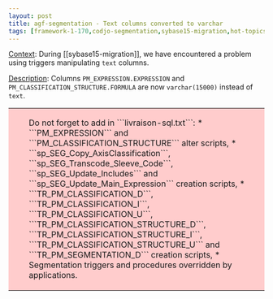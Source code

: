 ```yaml
---
layout: post
title: agf-segmentation - Text columns converted to varchar
tags: [framework-1-170,codjo-segmentation,sybase15-migration,hot-topics]
---
```

<u>Context</u>:
During [[sybase15-migration]], we have encountered a problem using triggers manipulating ```text``` columns.

<u>Description</u>:
Columns ```PM_EXPRESSION.EXPRESSION``` and ```PM_CLASSIFICATION_STRUCTURE.FORMULA``` are now ```varchar(15000)``` instead of ```text```.


<table style='background-color: #FFCCCC;'>
       <colgroup><col width='24'><col></colgroup>
         <tr>
           <td valign='top'><img src='attachments/forbidden.gif' width='16' height='16' align='absmiddle' alt='' border='0'></td>
           <td><p>
Do not forget to add in ```livraison-sql.txt```:
* ```PM_EXPRESSION``` and ```PM_CLASSIFICATION_STRUCTURE``` alter scripts,
* ```sp_SEG_Copy_AxisClassification```, ```sp_SEG_Transcode_Sleeve_Code```, ```sp_SEG_Update_Includes``` and ```sp_SEG_Update_Main_Expression``` creation scripts,
* ```TR_PM_CLASSIFICATION_D```, ```TR_PM_CLASSIFICATION_I```, ```TR_PM_CLASSIFICATION_U```, ```TR_PM_CLASSIFICATION_STRUCTURE_D```, ```TR_PM_CLASSIFICATION_STRUCTURE_I```, ```TR_PM_CLASSIFICATION_STRUCTURE_U``` and ```TR_PM_SEGMENTATION_D``` creation scripts,
* Segmentation triggers and procedures overridden by applications.
</p></td>
          </tr>
</table>
